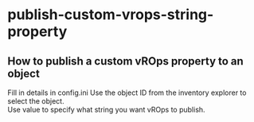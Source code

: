 # publish-custom-vrops-string-property
## How to publish a custom vROps property to an object  

Fill in details in config.ini
Use the object ID from the inventory explorer to select the object.  
Use value to specify what string you want vROps to publish.  
